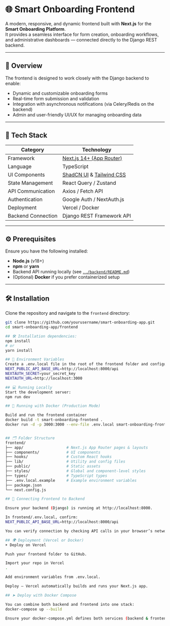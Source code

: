 # 🌐 Smart Onboarding Frontend

A modern, responsive, and dynamic frontend built with **Next.js** for the **Smart Onboarding Platform**.  
It provides a seamless interface for form creation, onboarding workflows, and administrative dashboards — connected directly to the Django REST backend.

---

## 🚀 Overview

The frontend is designed to work closely with the Django backend to enable:
- Dynamic and customizable onboarding forms
- Real-time form submission and validation
- Integration with asynchronous notifications (via Celery/Redis on the backend)
- Admin and user-friendly UI/UX for managing onboarding data

---

## 🧩 Tech Stack

| Category | Technology |
|-----------|-------------|
| Framework | [Next.js 14+ (App Router)](https://nextjs.org) |
| Language | TypeScript |
| UI Components | [ShadCN UI](https://ui.shadcn.com) & [Tailwind CSS](https://tailwindcss.com) |
| State Management | React Query / Zustand |
| API Communication | Axios / Fetch API |
| Authentication | Google Auth / NextAuth.js |
| Deployment | Vercel / Docker |
| Backend Connection | Django REST Framework API |

---

## ⚙️ Prerequisites

Ensure you have the following installed:

- **Node.js** (v18+)
- **npm** or **yarn**
- Backend API running locally (see [`../backend/README.md`](../backend/README.md))
- (Optional) **Docker** if you prefer containerized setup

---

## 🛠️ Installation

Clone the repository and navigate to the `frontend` directory:

```bash
git clone https://github.com/yourusername/smart-onboarding-app.git
cd smart-onboarding-app/frontend

## 🛠️ Installation dependencies:
npm install
# or
yarn install

## 🔧 Environment Variables
Create a .env.local file in the root of the frontend folder and configure as below:
NEXT_PUBLIC_API_BASE_URL=http://localhost:8000/api
NEXTAUTH_SECRET=your_secret_key
NEXTAUTH_URL=http://localhost:3000

## 💻 Running Locally
Start the development server:
npm run dev

## 🐳 Running with Docker (Production Mode)

Build and run the frontend container
docker build -t smart-onboarding-frontend .
docker run -d -p 3000:3000 --env-file .env.local smart-onboarding-frontend


## 🗂️ Folder Structure
frontend/
├── app/                   # Next.js App Router pages & layouts
├── components/            # UI components
├── hooks/                 # Custom React hooks
├── lib/                   # Utility and config files
├── public/                # Static assets
├── styles/                # Global and component-level styles
├── types/                 # TypeScript types
├── .env.local.example     # Example environment variables
├── package.json
└── next.config.js

## 🔗 Connecting Frontend to Backend

Ensure your backend (Django) is running at http://localhost:8000.

In frontend/.env.local, confirm:
NEXT_PUBLIC_API_BASE_URL=http://localhost:8000/api

You can verify connection by checking API calls in your browser’s network tab or console output in your terminal when running the frontend.

## 🌍 Deployment (Vercel or Docker)
➤ Deploy on Vercel

Push your frontend folder to GitHub.

Import your repo in Vercel
.

Add environment variables from .env.local.

Deploy — Vercel automatically builds and runs your Next.js app.

## ➤ Deploy with Docker Compose

You can combine both backend and frontend into one stack:
docker-compose up --build

Ensure your docker-compose.yml defines both services (backend & frontend) and connects them through a shared network.